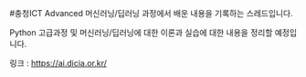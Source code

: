 #충청ICT Advanced 머신러닝/딥러닝 과정에서 배운 내용을 기록하는 스레드입니다.

Python 고급과정 및 머신러닝/딥러닝에 대한 이론과 실습에 대한 내용을 정리할 예정입니다.

링크 : https://ai.dicia.or.kr/
